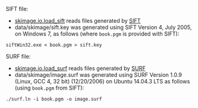 SIFT file:

* [skimage.io.load_sift](http://scikit-image.org/docs/dev/api/skimage.io.html#skimage.io.load_sift) reads files generated by [SIFT](http://people.cs.ubc.ca/~lowe/keypoints/)
* data/skimage/sift.key was generated using SIFT Version 4, July 2005, on Windows 7, as follows (where `book.pgm` is provided with SIFT):

```
siftWin32.exe < book.pgm > sift.key
```

SURF file:

* [skimage.io.load_surf](http://scikit-image.org/docs/dev/api/skimage.io.html#skimage.io.load_surf) reads files generated by [SURF](http://www.vision.ee.ethz.ch/~surf/)
* data/skimage/image.surf was generated using SURF Version 1.0.9 (Linux, GCC 4, 32 bit) (12/20/2006) on Ubuntu 14.04.3 LTS as follows (using `book.pgm` from SIFT):

```
./surf.ln -i book.pgm -o image.surf
```
